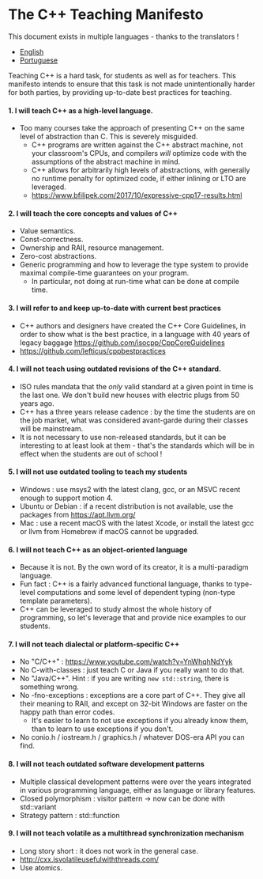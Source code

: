 # The C++ Teaching Manifesto

This document exists in multiple languages - thanks to the translators ! 
* [English](https://github.com/jcelerier/cpp-teaching-manifesto/blob/master/README.md)
* [Portuguese](https://github.com/cppbrasil/material-de-aprendizado/blob/master/manifesto-de-ensino-em-cpp.md)

Teaching C++ is a hard task, for students as well as for teachers.
This manifesto intends to ensure that this task is not made unintentionally harder for both parties, 
by providing up-to-date best practices for teaching.


#### 1. I will teach C++ as a high-level language.
* Too many courses take the approach of presenting C++ on the same level of abstraction than C. This is severely misguided.
  * C++ programs are written against the C++ abstract machine, not your classroom's CPUs, and compilers *will* optimize code with the assumptions of the abstract machine in mind.
  * C++ allows for arbitrarily high levels of abstractions, with generally no runtime penalty for optimized code, if either inlining or LTO are leveraged.
  * https://www.bfilipek.com/2017/10/expressive-cpp17-results.html

#### 2. I will teach the core concepts and values of C++
* Value semantics.
* Const-correctness.
* Ownership and RAII, resource management.
* Zero-cost abstractions.
* Generic programming and how to leverage the type system to provide maximal compile-time guarantees on your program.
  * In particular, not doing at run-time what can be done at compile time.

#### 3. I will refer to and keep up-to-date with current best practices
* C++ authors and designers have created the C++ Core Guidelines, in order to show what is the best practice, in a language with 40 years of legacy baggage https://github.com/isocpp/CppCoreGuidelines
* https://github.com/lefticus/cppbestpractices

#### 4. I will not teach using outdated revisions of the C++ standard.
* ISO rules mandata that the *only* valid standard at a given point in time is the last one. We don't build new houses with electric plugs from 50 years ago.
* C++ has a three years release cadence : by the time the students are on the job market, what was considered avant-garde during their classes will be mainstream.
* It is not necessary to use non-released standards, but it can be interesting to at least look at them - that's the standards which will be in effect when the students are out of school ! 

#### 5. I will not use outdated tooling to teach my students
* Windows : use msys2 with the latest clang, gcc, or an MSVC recent enough to support motion 4. 
* Ubuntu or Debian : if a recent distribution is not available, use the packages from https://apt.llvm.org/
* Mac : use a recent macOS with the latest Xcode, or install the latest gcc or llvm from Homebrew if macOS cannot be upgraded.

#### 6. I will not teach C++ as an object-oriented language
* Because it is not. By the own word of its creator, it is a multi-paradigm language. 
* Fun fact : C++ is a fairly advanced functional language, thanks to type-level computations and some level of dependent typing (non-type template parameters).
* C++ can be leveraged to study almost the whole history of programming, so let's leverage that and provide nice examples to our students.

#### 7. I will not teach dialectal or platform-specific C++
* No "C/C++" : https://www.youtube.com/watch?v=YnWhqhNdYyk
* No C-with-classes : just teach C or Java if you really want to do that.
* No "Java/C++". Hint : if you are writing `new std::string`, there is something wrong.
* No -fno-exceptions : exceptions are a core part of C++. They give all their meaning to RAII, and except on 32-bit Windows are faster on the happy path than error codes. 
  * It's easier to learn to not use exceptions if you already know them, than to learn to use exceptions if you don't.
* No conio.h / iostream.h / graphics.h / whatever DOS-era API you can find.

#### 8. I will not teach outdated software development patterns
* Multiple classical development patterns were over the years integrated in various programming language, either as language or library features.
* Closed polymorphism : visitor pattern -> now can be done with std::variant
* Strategy pattern : std::function 

#### 9. I will not teach volatile as a multithread synchronization mechanism
* Long story short : it does not work in the general case.
* http://cxx.isvolatileusefulwiththreads.com/	
* Use atomics.

